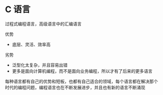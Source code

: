# C 语言

过程式编程语言，高级语言中的汇编语言

优势

* 底层、灵活、效率高

劣势

* 泛型化太复杂，并且容易出错
* 更多是面向计算机编程，而不是面向业务编程，所以才有了后来的更多语言

每种语言都有自己的优势和短板，也都有自己适合的领域，每个语言都在解决那个时代的编程问题，编程语言也在不断发展进步，并且也有新的语言不断涌现

